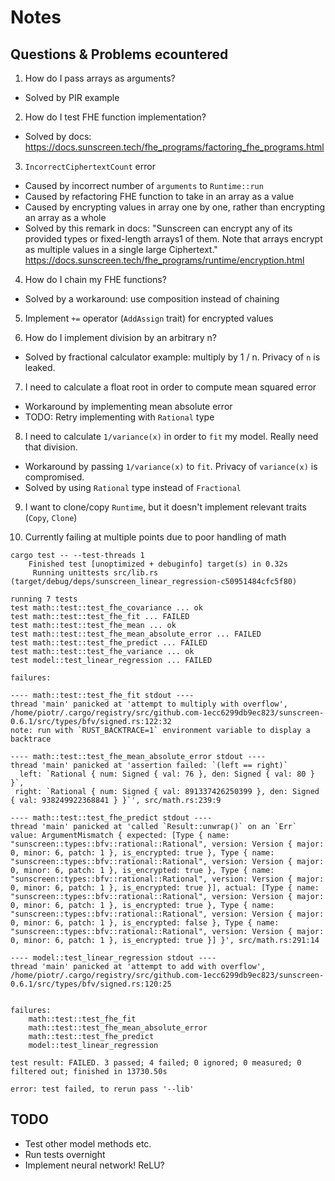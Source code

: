 # Notes

## Questions & Problems ecountered

1. How do I pass arrays as arguments?
- Solved by PIR example

2. How do I test FHE function implementation?
- Solved by docs: https://docs.sunscreen.tech/fhe_programs/factoring_fhe_programs.html

3. `IncorrectCiphertextCount` error
- Caused by incorrect number of `arguments` to `Runtime::run`
- Caused by refactoring FHE function to take in an array as a value
- Caused by encrypting values in array one by one, rather than encrypting an array as a whole
- Solved by this remark in docs: "Sunscreen can encrypt any of its provided types or fixed-length arrays1 of them. Note that arrays encrypt as multiple values in a single large Ciphertext." https://docs.sunscreen.tech/fhe_programs/runtime/encryption.html

4. How do I chain my FHE functions?
- Solved by a workaround: use composition instead of chaining

5. Implement `+=` operator (`AddAssign` trait) for encrypted values

6. How do I implement division by an arbitrary n?
- Solved by fractional calculator example: multiply by 1 / n. Privacy of `n` is leaked. 

7. I need to calculate a float root in order to compute mean squared error
- Workaround by implementing mean absolute error
- TODO: Retry implementing with `Rational` type

8. I need to calculate `1/variance(x)` in order to `fit` my model. Really need that division.
- Workaround by passing `1/variance(x)` to `fit`. Privacy of `variance(x)` is compromised.
- Solved by using `Rational` type instead of `Fractional`

9. I want to clone/copy `Runtime`, but it doesn't implement relevant traits (`Copy`, `Clone`)

10. Currently failing at multiple points due to poor handling of math

```
cargo test -- --test-threads 1
    Finished test [unoptimized + debuginfo] target(s) in 0.32s
     Running unittests src/lib.rs (target/debug/deps/sunscreen_linear_regression-c50951484cfc5f80)

running 7 tests
test math::test::test_fhe_covariance ... ok
test math::test::test_fhe_fit ... FAILED
test math::test::test_fhe_mean ... ok
test math::test::test_fhe_mean_absolute_error ... FAILED
test math::test::test_fhe_predict ... FAILED
test math::test::test_fhe_variance ... ok
test model::test_linear_regression ... FAILED

failures:

---- math::test::test_fhe_fit stdout ----
thread 'main' panicked at 'attempt to multiply with overflow', /home/piotr/.cargo/registry/src/github.com-1ecc6299db9ec823/sunscreen-0.6.1/src/types/bfv/signed.rs:122:32
note: run with `RUST_BACKTRACE=1` environment variable to display a backtrace

---- math::test::test_fhe_mean_absolute_error stdout ----
thread 'main' panicked at 'assertion failed: `(left == right)`
  left: `Rational { num: Signed { val: 76 }, den: Signed { val: 80 } }`,
 right: `Rational { num: Signed { val: 891337426250399 }, den: Signed { val: 938249922368841 } }`', src/math.rs:239:9

---- math::test::test_fhe_predict stdout ----
thread 'main' panicked at 'called `Result::unwrap()` on an `Err` value: ArgumentMismatch { expected: [Type { name: "sunscreen::types::bfv::rational::Rational", version: Version { major: 0, minor: 6, patch: 1 }, is_encrypted: true }, Type { name: "sunscreen::types::bfv::rational::Rational", version: Version { major: 0, minor: 6, patch: 1 }, is_encrypted: true }, Type { name: "sunscreen::types::bfv::rational::Rational", version: Version { major: 0, minor: 6, patch: 1 }, is_encrypted: true }], actual: [Type { name: "sunscreen::types::bfv::rational::Rational", version: Version { major: 0, minor: 6, patch: 1 }, is_encrypted: true }, Type { name: "sunscreen::types::bfv::rational::Rational", version: Version { major: 0, minor: 6, patch: 1 }, is_encrypted: false }, Type { name: "sunscreen::types::bfv::rational::Rational", version: Version { major: 0, minor: 6, patch: 1 }, is_encrypted: true }] }', src/math.rs:291:14

---- model::test_linear_regression stdout ----
thread 'main' panicked at 'attempt to add with overflow', /home/piotr/.cargo/registry/src/github.com-1ecc6299db9ec823/sunscreen-0.6.1/src/types/bfv/signed.rs:120:25


failures:
    math::test::test_fhe_fit
    math::test::test_fhe_mean_absolute_error
    math::test::test_fhe_predict
    model::test_linear_regression

test result: FAILED. 3 passed; 4 failed; 0 ignored; 0 measured; 0 filtered out; finished in 13730.50s

error: test failed, to rerun pass '--lib'

```

## TODO
- Test other model methods etc.
- Run tests overnight
- Implement neural network! ReLU?
